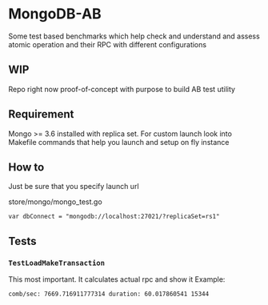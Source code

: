 # MongoDB-AB

Some test based benchmarks which help check and understand and assess atomic operation and their RPC with different configurations

## WIP
Repo right now proof-of-concept with purpose to build AB test utility

## Requirement
Mongo >= 3.6 installed with replica set. For custom launch look into Makefile commands that help you launch and setup on fly instance

## How to
Just be sure that you specify launch url

store/mongo/mongo_test.go
```
var dbConnect = "mongodb://localhost:27021/?replicaSet=rs1"
```

## Tests
### `TestLoadMakeTransaction`
This most important. It calculates actual rpc and show it
Example: 

```
comb/sec: 7669.716911777314 duration: 60.017860541 15344
```
